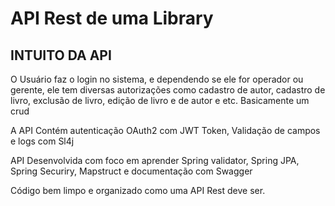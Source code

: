 <h1>API Rest de uma Library</h1>

<h2>INTUITO DA API</h2>
<p>O Usuário faz o login no sistema, e dependendo se ele for operador ou gerente, ele tem diversas autorizações como cadastro de autor, cadastro de livro, exclusão de livro, edição de livro e de autor e etc. Basicamente um crud </p>
<p>A API Contém autenticação OAuth2 com JWT Token, Validação de campos e logs com Sl4j </p>
<p>API Desenvolvida com foco em aprender Spring validator, Spring JPA, Spring Securiry, Mapstruct e documentação com Swagger</p>
<p>Código bem limpo e organizado como uma API Rest deve ser.</p>
